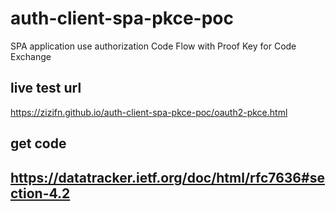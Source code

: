 # auth-client-spa-pkce-poc

SPA application use authorization Code Flow with Proof Key for Code Exchange

## live test url

https://zizifn.github.io/auth-client-spa-pkce-poc/oauth2-pkce.html

## get code

## https://datatracker.ietf.org/doc/html/rfc7636#section-4.2
